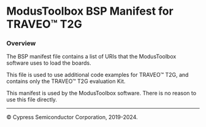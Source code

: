 # ModusToolbox BSP Manifest for TRAVEO™ T2G

### Overview
The BSP manifest file contains a list of URIs that the ModusToolbox software uses to load the boards.

This file is used to use additional code examples for TRAVEO™ T2G, and contains only the TRAVEO™ T2G evaluation Kit.

This manifest is used by the ModusToolbox software. There is no reason to use this file directly.

---
© Cypress Semiconductor Corporation, 2019-2024.